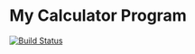 # My Calculator Program
[![Build Status](https://app.travis-ci.com/MikeSzabla/calc_example.svg?branch=master)](https://app.travis-ci.com/github/MikeSzabla/calc_example)